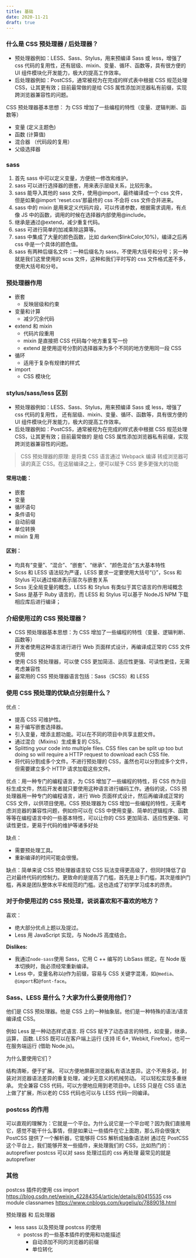 ```yaml
---
title: 基础
date: 2020-11-21
draft: true
---
```


### 什么是 CSS 预处理器 / 后处理器？

- 预处理器例如：LESS、Sass、Stylus，用来预编译 Sass 或 less，增强了 css 代码的复用性，还有层级、mixin、变量、循环、函数等，具有很方便的 UI 组件模块化开发能力，极大的提高工作效率。
- 后处理器例如：PostCSS，通常被视为在完成的样式表中根据 CSS 规范处理 CSS，让其更有效；目前最常做的是给 CSS 属性添加浏览器私有前缀，实现跨浏览器兼容性的问题。

CSS 预处理器基本思想：
为 CSS 增加了一些编程的特性（变量、逻辑判断、函数等）

- 变量 (定义主题色)
- 函数 (计算值)
- 混合器 （代码段的复用）
- 父级选择器

### sass

1. 首先 sass 中可以定义变量，方便统一修改和维护。
2. sass 可以进行选择器的嵌套，用来表示层级关系，比较形象。
3. sass 能导入其他的 sass 文件，使用@import，最终编译成一个 css 文件，但是如果@import 'reset.css'那最终的 css 不会将 css 文件合并进来。
4. sass 中的 mixin 是用来定义代码片段，可以传递参数，根据需求调用，有点像 JS 中的函数，调用的时候在选择器内部使用@include。
5. 继承是通过@extend，减少重复代码。
6. sass 可进行简单的加减乘除运算等。
7. sass 中集成了大量的颜色函数，比如 darken(\$linkColor,10%)，编译之后再 css 中是一个具体的颜色值。
8. sass 有两种后缀名文件：一种后缀名为 sass，不使用大括号和分号；另一种就是我们这里使用的 scss 文件，这种和我们平时写的 css 文件格式差不多，使用大括号和分号。

### 预处理器作用

- 嵌套
  - 反映层级和约束
- 变量和计算
  - 减少冗余代码
- extend 和 mixin
  - 代码片段重用
  - mixin 是直接把 CSS 代码每个地方重复写一份
  - extend 是使用逗号分割的选择器来为多个不同的地方使用同一段 CSS
- 循环
  - 适用于复杂有规律的样式
- import
  - CSS 模块化

### stylus/sass/less 区别

- 预处理器例如：LESS、Sass、Stylus，用来预编译 Sass 或 less，增强了 css 代码的复用性，
  还有层级、mixin、变量、循环、函数等，具有很方便的 UI 组件模块化开发能力，极大的提高工作效率。
- 后处理器例如：PostCSS，通常被视为在完成的样式表中根据 CSS 规范处理 CSS，让其更有效；目前最常做的
  是给 CSS 属性添加浏览器私有前缀，实现跨浏览器兼容性的问题。

> CSS 预处理器的原理: 是将类 CSS 语言通过 Webpack 编译 转成浏览器可读的真正 CSS。在这层编译之上，便可以赋予 CSS 更多更强大的功能

#### 常用功能：

- 嵌套
- 变量
- 循环语句
- 条件语句
- 自动前缀
- 单位转换
- mixin 复用

#### 区别：

- 均具有“变量”、“混合”、“嵌套”、“继承”、“颜色混合”五大基本特性
- Scss 和 LESS 语法较为严谨，LESS 要求一定要使用大括号“{}”，Scss 和 Stylus 可以通过缩进表示层次与嵌套关系
- Scss 无全局变量的概念，LESS 和 Stylus 有类似于其它语言的作用域概念
- Sass 是基于 Ruby 语言的，而 LESS 和 Stylus 可以基于 NodeJS NPM 下载相应库后进行编译；

### 介绍使用过的 CSS 预处理器？

- CSS 预处理器基本思想：为 CSS 增加了一些编程的特性（变量、逻辑判断、函数等）
- 开发者使用这种语言进行进行 Web 页面样式设计，再编译成正常的 CSS 文件使用
- 使用 CSS 预处理器，可以使 CSS 更加简洁、适应性更强、可读性更佳，无需考虑兼容性
- 最常用的 CSS 预处理器语言包括：Sass（SCSS）和 LESS

### 使用 CSS 预处理的优缺点分别是什么？

优点：

- 提高 CSS 可维护性。
- 易于编写嵌套选择器。
- 引入变量，增添主题功能。可以在不同的项目中共享主题文件。
- 通过混合（Mixins）生成重复的 CSS。
- Splitting your code into multiple files. CSS files can be split up too but doing so will require a HTTP request to download each CSS file.
- 将代码分割成多个文件。不进行预处理的 CSS，虽然也可以分割成多个文件，但需要建立多个 HTTP 请求加载这些文件。

优点：用一种专门的编程语言，为 CSS 增加了一些编程的特性，将 CSS 作为目标生成文件，然后开发者就只要使用这种语言进行编码工作。通俗的说，CSS 预处理器用一种专门的编程语言，进行 Web 页面样式设计，然后再编译成正常的 CSS 文件，以供项目使用。CSS 预处理器为 CSS 增加一些编程的特性，无需考虑浏览器的兼容性问题，例如你可以在 CSS 中使用变量、简单的逻辑程序、函数等等在编程语言中的一些基本特性，可以让你的 CSS 更加简洁、适应性更强、可读性更佳，更易于代码的维护等诸多好处

缺点：

- 需要预处理工具。
- 重新编译的时间可能会很慢。

缺点：简单来说 CSS 预处理器语言较 CSS 玩法变得更高级了，但同时降低了自己对最终代码的控制力。更致命的是提高了门槛，首先是上手门槛，其次是维护门槛，再来是团队整体水平和规范的门槛。这也造成了初学学习成本的昂贵。

### 对于你使用过的 CSS 预处理，说说喜欢和不喜欢的地方？

喜欢：

- 绝大部分优点上题以及提过。
- Less 用 JavaScript 实现，与 NodeJS 高度结合。

**Dislikes:**

- 我通过`node-sass`使用 Sass，它用 C ++ 编写的 LibSass 绑定。在 Node 版本切换时，我必须经常重新编译。
- Less 中，变量名称以`@`作为前缀，容易与 CSS 关键字混淆，如`@media`、`@import`和`@font-face`。

### Sass、LESS 是什么？大家为什么要使用他们？

他们是 CSS 预处理器。他是 CSS 上的一种抽象层。他们是一种特殊的语法/语言编译成 CSS。

例如 Less 是一种动态样式语言. 将 CSS 赋予了动态语言的特性，如变量，继承，运算， 函数. LESS 既可以在客户端上运行 (支持 IE 6+, Webkit, Firefox)，也可一在服务端运行 (借助 Node.js)。

为什么要使用它们？

结构清晰，便于扩展。
可以方便地屏蔽浏览器私有语法差异。这个不用多说，封装对浏览器语法差异的重复处理，减少无意义的机械劳动。
可以轻松实现多重继承。
完全兼容 CSS 代码，可以方便地应用到老项目中。LESS 只是在 CSS 语法上做了扩展，所以老的 CSS 代码也可以与 LESS 代码一同编译。

### postcss 的作用

可以直观的理解为：它就是一个平台。为什么说它是一个平台呢？因为我们直接用它，感觉不能干什么事情，但是如果让一些插件在它上面跑，那么将会很强大
PostCSS 提供了一个解析器，它能够将 CSS 解析成抽象语法树
通过在 PostCSS 这个平台上，我们能够开发一些插件，来处理我们的 CSS，比如热门的：autoprefixer
postcss 可以对 sass 处理过后的 css 再处理 最常见的就是 autoprefixer

### 其他

postcss 插件的使用
css import https://blog.csdn.net/weixin_42284354/article/details/80415535
css module classnames https://www.cnblogs.com/kugeliu/p/7889018.html

预处理器 和 后处理器

- less sass 以及预处理 postcss 的使用
  - postcss 的一些基本插件的使用和功能描述
    - 自动添加不同的浏览器的前缀
    - 单位转化
